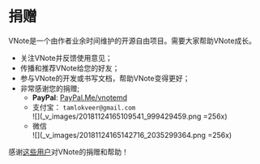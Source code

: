 # 捐赠
VNote是一个由作者业余时间维护的开源自由项目。需要大家帮助VNote成长。

- 关注VNote并反馈使用意见；
- 传播和推荐VNote给您的好友；
- 参与VNote的开发或书写文档，帮助VNote变得更好；
- 非常感谢您的捐赠;
    - **PayPal**: [PayPal.Me/vnotemd](https://www.paypal.me/vnotemd)
    - 支付宝： `tamlokveer@gmail.com`  
    ![](_v_images/20181124165109541_999429459.png =256x)
    - 微信  
    ![](_v_images/20181124165142716_2035299364.png =256x)

感谢[这些用户](https://github.com/tamlok/vnote/wiki/Donate-List)对VNote的捐赠和帮助！
